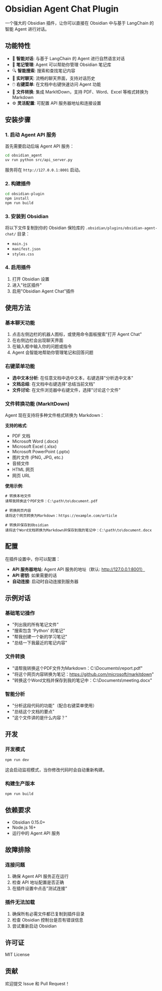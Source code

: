 # Obsidian Agent Chat Plugin

一个强大的 Obsidian 插件，让你可以直接在 Obsidian 中与基于 LangChain 的智能 Agent 进行对话。

## 功能特性

- 🤖 **智能对话**: 与基于 LangChain 的 Agent 进行自然语言对话
- 📝 **笔记管理**: Agent 可以帮助你管理 Obsidian 笔记库
- 🔍 **智能搜索**: 搜索和查找笔记内容
- 💬 **实时聊天**: 流畅的聊天界面，支持对话历史
- 🖱️ **右键菜单**: 在文档中右键快速访问 Agent 功能
- 🔄 **文件转换**: 集成 MarkItDown，支持 PDF、Word、Excel 等格式转换为 Markdown
- ⚙️ **灵活配置**: 可配置 API 服务器地址和连接设置

## 安装步骤

### 1. 启动 Agent API 服务

首先需要启动后端 Agent API 服务：

```bash
cd obsidian_agent
uv run python src/api_server.py
```

服务将在 `http://127.0.0.1:8001` 启动。

### 2. 构建插件

```bash
cd obsidian-plugin
npm install
npm run build
```

### 3. 安装到 Obsidian

将以下文件复制到你的 Obsidian 保险库的 `.obsidian/plugins/obsidian-agent-chat/` 目录：

- `main.js`
- `manifest.json`
- `styles.css`

### 4. 启用插件

1. 打开 Obsidian 设置
2. 进入"社区插件"
3. 启用"Obsidian Agent Chat"插件

## 使用方法

### 基本聊天功能
1. 点击左侧边栏的机器人图标，或使用命令面板搜索"打开 Agent Chat"
2. 在右侧边栏会出现聊天界面
3. 在输入框中输入你的问题或指令
4. Agent 会智能地帮助你管理笔记和回答问题

### 右键菜单功能
- **选中文本分析**: 在任意文档中选中文本，右键选择"分析选中文本"
- **文档总结**: 在文档中右键选择"总结当前文档"
- **文件讨论**: 在文件浏览器中右键文件，选择"讨论这个文件"

### 文件转换功能 (MarkItDown)
Agent 现在支持将多种文件格式转换为 Markdown：

**支持的格式**:
- PDF 文档
- Microsoft Word (.docx)
- Microsoft Excel (.xlsx)
- Microsoft PowerPoint (.pptx)
- 图片文件 (PNG, JPG, etc.)
- 音频文件
- HTML 网页
- 网页 URL

**使用示例**:
```
# 转换本地文件
请帮我转换这个PDF文件：C:\path\to\document.pdf

# 转换网页内容
请将这个网页转换为Markdown：https://example.com/article

# 转换并保存到Obsidian
请将这个Word文档转换为Markdown并保存到我的笔记中：C:\path\to\document.docx
```

## 配置

在插件设置中，你可以配置：

- **API 服务器地址**: Agent API 服务的地址（默认: http://127.0.0.1:8001）
- **API 密钥**: 如果需要的话
- **自动连接**: 启动时自动连接到服务器

## 示例对话

### 基础笔记操作
- "列出我的所有笔记文件"
- "搜索包含 'Python' 的笔记"
- "帮我创建一个新的学习笔记"
- "总结一下我最近的笔记内容"

### 文件转换
- "请帮我转换这个PDF文件为Markdown：C:\Documents\report.pdf"
- "将这个网页内容转换为笔记：https://github.com/microsoft/markitdown"
- "转换这个Word文档并保存到我的笔记中：C:\Documents\meeting.docx"

### 智能分析
- "分析这段代码的功能"（配合右键菜单使用）
- "总结这个文档的要点"
- "这个文件讲的是什么内容？"

## 开发

### 开发模式

```bash
npm run dev
```

这会启动监视模式，当你修改代码时会自动重新构建。

### 构建生产版本

```bash
npm run build
```

## 依赖要求

- Obsidian 0.15.0+
- Node.js 16+
- 运行中的 Agent API 服务

## 故障排除

### 连接问题

1. 确保 Agent API 服务正在运行
2. 检查 API 地址配置是否正确
3. 在插件设置中点击"测试连接"

### 插件无法加载

1. 确保所有必需文件都已复制到插件目录
2. 检查 Obsidian 控制台是否有错误信息
3. 尝试重新启动 Obsidian

## 许可证

MIT License

## 贡献

欢迎提交 Issue 和 Pull Request！
